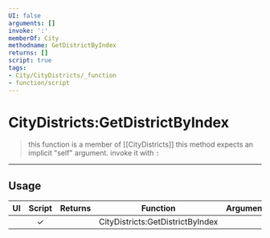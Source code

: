 ```yaml
---
UI: false
arguments: []
invoke: ':'
memberOf: City
methodname: GetDistrictByIndex
returns: []
script: true
tags:
- City/CityDistricts/_function
- function/script
---
```

# CityDistricts:GetDistrictByIndex
> this function is a member of [[CityDistricts]]
> this method expects an implicit "self" argument. invoke it with `:`
-----
## Usage
|  UI | Script | Returns | Function | Arguments |
|:---:|:------:|-------:|:--------:|:---------|
| |✓||CityDistricts:GetDistrictByIndex||
